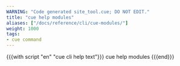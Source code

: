 ```yaml
---
WARNING: "Code generated site_tool.cue; DO NOT EDIT."
title: "cue help modules"
aliases: ["/docs/reference/cli/cue-modules/"]
weight: 1000
tags:
- cue command
---
```


{{{with script "en" "cue cli help text"}}}
cue help modules
{{{end}}}
